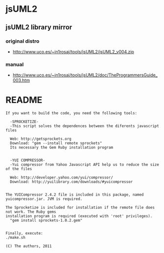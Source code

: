 # jsUML2
## jsUML2 library mirror

### original distro 
* http://www.uco.es/~in1rosaj/tools/jsUML2/jsUML2_v004.zip

### manual

* http://www.uco.es/~in1rosaj/tools/jsUML2/doc/TheProgrammersGuide_003.htm

# README

```
If you want to build the code, you need the following tools:

  -SPROCKETIZE-
  -This script solves the dependences between the diferents javascript files
  
  Web: http://getsprockets.org
  Download: "gem --install remote sprockets"
  Its necessary the Gem Ruby installation program


  -YUI COMPRESSOR-
  -Yui compressor from Yahoo Javascript API help us to reduce the size of the files
  
  Web: http://developer.yahoo.com/yui/compressor/
  Download: http://yuilibrary.com/downloads/#yuicompressor


The YUICompressor 2.4.2 file is included in this package, named yuicompressor.jar. JVM is required. 

The Sprocketize is included for installation if the remote file does not work. The Ruby gems 
installation program is required (executed with 'root' privileges).
  "gem install sprockets-1.0.2.gem"


Finally, execute:
./make.sh

(C) The authors, 2011
```

